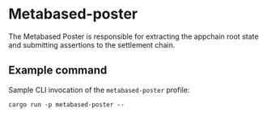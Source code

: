 # Metabased-poster

The Metabased Poster is responsible for extracting the appchain root state and submitting assertions to the settlement chain.

## Example command

Sample CLI invocation of the `metabased-poster` profile:

```
cargo run -p metabased-poster --
```
